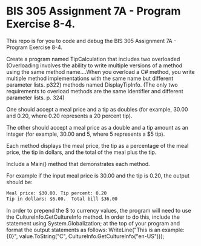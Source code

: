 # BIS 305 Assignment 7A - Program Exercise 8-4.

This repo is for you to code and debug the BIS 305 Assignment 7A - Program Exercise 8-4.

Create a program named TipCalculation that includes two overloaded (Overloading 
involves the ability to write multiple versions of a method using the same method 
name....When you overload a C# method, you write multiple method implementations 
with the same name but different parameter lists. p322) methods named DisplayTipInfo. 
(The only two requirements to overload methods are the same identifier and different 
parameter lists. p. 324)

One should accept a meal price and a tip as doubles (for example, 30.00 and 0.20, where 
0.20 represents a 20 percent tip).

The other should accept a meal price as a double and a tip amount as an integer (for 
example, 30.00 and 5, where 5 represents a $5 tip).

Each method displays the meal price, the tip as a percentage of the meal price, the tip in 
dollars, and the total of the meal plus the tip. 

Include a Main() method that demonstrates each method.

For example if the input meal price is 30.00 and the tip is 0.20, the output should be:

```html
Meal price: $30.00. Tip percent: 0.20
Tip in dollars: $6.00.  Total bill $36.00
```

In order to prepend the $ to currency values, the program will need to use the CultureInfo.GetCultureInfo method. In order to do this, include the statement using System.Globalization; at the top of your program and format the output statements as follows: WriteLine("This is an example: {0}", value.ToString("C", CultureInfo.GetCultureInfo("en-US")));